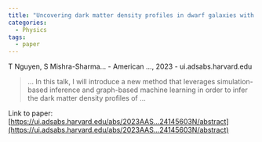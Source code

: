 ```yaml
---
title: "Uncovering dark matter density profiles in dwarf galaxies with simulation-based inference and graph neural networks"
categories:
  - Physics
tags:
  - paper
---
```

T Nguyen, S Mishra-Sharma… - American …, 2023 - ui.adsabs.harvard.edu



>… In this talk, I will introduce a new method that leverages simulation-based inference and graph-based machine learning in order to infer the dark matter density profiles of …

Link to paper: [https://ui.adsabs.harvard.edu/abs/2023AAS...24145603N/abstract](https://ui.adsabs.harvard.edu/abs/2023AAS...24145603N/abstract)
